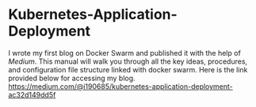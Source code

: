 # Kubernetes-Application-Deployment

I wrote my first blog on Docker Swarm and published it with the help of *Medium*. This manual will walk you through all the key ideas, procedures, and configuration file structure linked with docker swarm.
Here is the link provided below for accessing my blog. 
https://medium.com/@i190685/kubernetes-application-deployment-ac32d149dd5f
